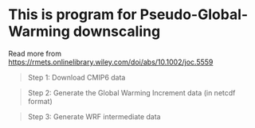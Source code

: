 # This is program for Pseudo-Global-Warming downscaling

Read more from 
https://rmets.onlinelibrary.wiley.com/doi/abs/10.1002/joc.5559

> Step 1: Download CMIP6 data

> Step 2: Generate the Global Warming Increment data (in netcdf format)

> Step 3: Generate WRF intermediate data 



